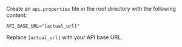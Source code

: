 Create an `api.properties` file in the root directory with the following content:
```
API_BASE_URL="[actual_url]"
```
Replace `[actual_url]` with your API base URL.
